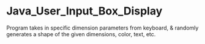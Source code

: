 # Java_User_Input_Box_Display
Program takes in specific dimension parameters from keyboard, &amp; randomly generates a shape of the given dimensions, color, text, etc.
